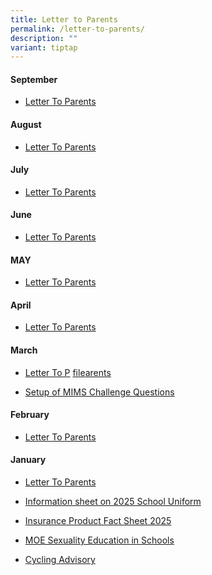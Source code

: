 ```yaml
---
title: Letter to Parents
permalink: /letter-to-parents/
description: ""
variant: tiptap
---
```

<h4>September</h4>
<ul data-tight="true" class="tight">
<li>
<p><a href="/files/LTP_Sep_2025.pdf" rel="noopener nofollow" target="_blank">Letter To Parents</a>
</p>
</li>
</ul>
<h4>August</h4>
<ul data-tight="true" class="tight">
<li>
<p><a href="/files/Aug_2025_LTP.pdf" rel="noopener nofollow" target="_blank">Letter To Parents</a>
</p>
</li>
</ul>
<h4>July</h4>
<ul data-tight="true" class="tight">
<li>
<p><a href="/files/LTP_July_2025_PG.pdf" rel="noopener nofollow" target="_blank">Letter To Parents</a>
</p>
</li>
</ul>
<h4>June</h4>
<ul data-tight="true" class="tight">
<li>
<p><a href="/files/LTP_June_July_2024_PG.pdf" rel="noopener nofollow" target="_blank">Letter To Parents</a>
</p>
</li>
</ul>
<h4>MAY</h4>
<ul data-tight="true" class="tight">
<li>
<p><a href="/files/LTP_May_2025.pdf" rel="noopener nofollow" target="_blank">Letter To Parents</a>
</p>
</li>
</ul>
<h4>April</h4>
<ul data-tight="true" class="tight">
<li>
<p><a href="/files/April_LTP_2025.pdf" rel="noopener nofollow" target="_blank">Letter To Parents</a>
</p>
</li>
</ul>
<h4>March</h4>
<ul data-tight="true" class="tight">
<li>
<p><a href="/files/LTP_Feb_2025.pdf" rel="noopener nofollow" target="_blank">Letter To P</a>
<a href="/files/LTP_March_2025.pdf" rel="noopener nofollow" target="_blank">file</a><a href="/files/LTP_Feb_2025.pdf" rel="noopener nofollow" target="_blank">arents</a>
</p>
</li>
<li>
<p><a href="/files/L044_Setup_of_MIMS_Challenge_Questions.pdf" rel="noopener nofollow" target="_blank">Setup of MIMS Challenge Questions</a>
</p>
</li>
</ul>
<h4>February</h4>
<ul data-tight="true" class="tight">
<li>
<p><a href="/files/LTP_Feb_2025.pdf" rel="noopener nofollow" target="_blank">Letter To Parents</a>
</p>
</li>
</ul>
<h4>January</h4>
<ul data-tight="true" class="tight">
<li>
<p><a href="/files/LTP_Jan_2025.pdf" rel="noopener nofollow" target="_blank">Letter To Parents</a>
</p>
</li>
<li>
<p><a href="/files/YNPS_Information_sheet_on_2025_School_Uniform.pdf" rel="noopener nofollow" target="_blank">Information sheet on 2025 School Uniform</a>
</p>
</li>
<li>
<p><a href="/files/YNPS_Insurance_Product_Fact_Sheet_2025.pdf" rel="noopener nofollow" target="_blank">Insurance Product Fact Sheet 2025</a>
</p>
</li>
<li>
<p><a href="/files/LTP_MOE_SEXUALITY_EDUCATION_IN_SCHOOLS.pdf" rel="noopener nofollow" target="_blank">MOE Sexuality Education in Schools</a>
</p>
</li>
<li>
<p><a href="/files/2025_LTP_Cycling_Advisory.pdf" rel="noopener nofollow" target="_blank">Cycling Advisory</a>
</p>
</li>
</ul>
<p></p>